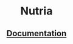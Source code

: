 <h1 align="center">Nutria</h1>

<h2 align="center"><a href="https://docs.nutria.cloud">Documentation</a><h2>
